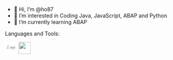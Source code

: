 - 👋 Hi, I’m @ho87
- 👀 I’m interested in Coding Java, JavaScript, ABAP and Python
- 🌱 I’m currently learning ABAP


Languages and Tools:
<p>
<img height="32" width="32" src="https://raw.githubusercontent.com/github/explore/80688e429a7d4ef2fca1e82350fe8e3517d3494d/topics/java/java.png" />
<img height="32" width="32" src="https://unpkg.com/simple-icons@v5/icons/git.svg" />
</p>


<!---
ho87/ho87 is a ✨ special ✨ repository because its `README.md` (this file) appears on your GitHub profile.
You can click the Preview link to take a look at your changes.
- 💞️ I’m looking to collaborate on ...
- 📫 How to reach me ...
--->
